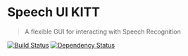 # Speech UI KITT
> A flexible GUI for interacting with Speech Recognition

[![Build Status](https://travis-ci.org/TalAter/Speech-UI-KITT.svg?branch=master)](https://travis-ci.org/TalAter/Speech-UI-KITT) [![Dependency Status](https://gemnasium.com/TalAter/Speech-UI-KITT.svg)](https://gemnasium.com/TalAter/Speech-UI-KITT)
